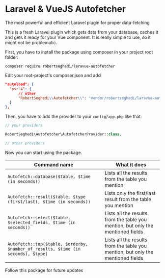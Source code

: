 # Laravel & VueJS Autofetcher
 The most powerful and efficient Laravel plugin for proper data-fetching
 
 This is a fresh Laravel plugin which gets data from your database, caches it and gets it ready for your Vue component. It is really simple to use, so it might not be problematic. 
 
 First, you have to install the package using composer in your project root folder:
 ```
 composer require robertseghedi/laravue-autofetcher
 ```
  Edit your root-project's composer.json and add
  ```json
 "autoload": {
    "psr-4": {
        // other
        "RobertSeghedi\\Autofetcher\\": "vendor/robertseghedi/laravue-autofetcher/src"
    }
},
   ```
 Then, you have to add the provider to your ```config/app.php``` like that:
 ```php
 // your providers

RobertSeghedi\Autofetcher\AutofetcherProvider::class, 

// other providers
 ```
 
Now you can start using the package.
 
| Command name | What it does |
| --- | --- |
| ```Autofetch::database($table, $time (in seconds))``` | Lists all the results from the table you mention|
| ```Autofetch::result($table, $type (first/last), $time (in seconds))``` | Lists only the first/last result from the table you mention|
| ```Autofetch::select($table, $selected_fields, $time (in seconds))``` | Lists all the results from the table you mention, but only the mentioned fields|
| ```Autofetch::top($table, $orderby, $number_of_results, $time (in seconds), $type)``` | Lists all the results from the table you mention, but only the mentioned fields|
   
Follow this package for future updates
